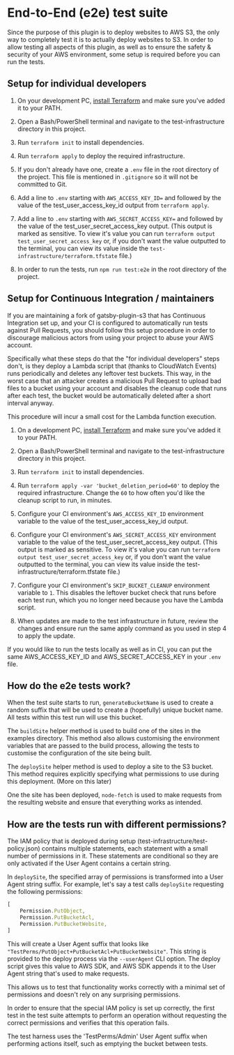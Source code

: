 # End-to-End (e2e) test suite

Since the purpose of this plugin is to deploy websites to AWS S3, the only way to completely test it is to actually
deploy websites to S3. In order to allow testing all aspects of this plugin, as well as to ensure the safety &
security of your AWS environment, some setup is required before you can run the tests.

## Setup for individual developers

1. On your development PC, [install Terraform](https://learn.hashicorp.com/terraform/getting-started/install) and make
sure you've added it to your PATH.

2. Open a Bash/PowerShell terminal and navigate to the test-infrastructure directory in this project.

3. Run `terraform init` to install dependencies.

4. Run `terraform apply` to deploy the required infrastructure.

5. If you don't already have one, create a `.env` file in the root directory of the project. This file is mentioned in
`.gitignore` so it will not be committed to Git.

6. Add a line to `.env` starting with `AWS_ACCESS_KEY_ID=` and followed by the value of the test_user_access_key_id
output from `terraform apply`.

7. Add a line to `.env` starting with `AWS_SECRET_ACCESS_KEY=` and followed by the value of the
test_user_secret_access_key output. (This output is marked as sensitive. To view it's value you can run
`terraform output test_user_secret_access_key` or, if you don't want the value outputted to the terminal, you can
view its value inside the `test-infrastructure/terraform.tfstate` file.)

8. In order to run the tests, run `npm run test:e2e` in the root directory of the project. 

## Setup for Continuous Integration / maintainers

If you are maintaining a fork of gatsby-plugin-s3 that has Continuous Integration set up, and your CI is configured
to automatically run tests against Pull Requests, you should follow this setup procedure in order to discourage
malicious actors from using your project to abuse your AWS account.

Specifically what these steps do that the "for individual developers" steps don't, is they deploy a Lambda script
that (thanks to CloudWatch Events) runs periodically and deletes any leftover test buckets. This way, in the worst case
that an attacker creates a malicious Pull Request to upload bad files to a bucket using your account and disables the
cleanup code that runs after each test, the bucket would be automatically deleted after a short interval anyway.

This procedure will incur a small cost for the Lambda function execution.

1. On a development PC, [install Terraform](https://learn.hashicorp.com/terraform/getting-started/install) and make
sure you've added it to your PATH.

2. Open a Bash/PowerShell terminal and navigate to the test-infrastructure directory in this project.

3. Run `terraform init` to install dependencies.

4. Run `terraform apply -var 'bucket_deletion_period=60'` to deploy the required infrastructure. Change the `60` to
how often you'd like the cleanup script to run, in minutes.

5. Configure your CI environment's `AWS_ACCESS_KEY_ID` environment variable to the value of the
test_user_access_key_id output.

6. Configure your CI environment's `AWS_SECRET_ACCESS_KEY` environment variable to the value of the
test_user_secret_access_key output. (This output is marked as sensitive. To view it's value you can run
`terraform output test_user_secret_access_key` or, if you don't want the value outputted to the terminal, you can
view its value inside the test-infrastructure/terraform.tfstate file.)

7. Configure your CI environment's `SKIP_BUCKET_CLEANUP` environment variable to `1`. This disables the leftover bucket
check that runs before each test run, which you no longer need because you have the Lambda script.

8. When updates are made to the test infrastructure in future, review the changes and ensure run the same apply command
as you used in step 4 to apply the update.

If you would like to run the tests locally as well as in CI, you can put the same
AWS_ACCESS_KEY_ID and AWS_SECRET_ACCESS_KEY in your `.env` file.

## How do the e2e tests work?

When the test suite starts to run, `generateBucketName` is used to create a random suffix that will be used to create
a (hopefully) unique bucket name. All tests within this test run will use this bucket.

The `buildSite` helper method is used to build one of the sites in the examples directory. This method also
allows customising the environment variables that are passed to the build process, allowing the tests to customise
the configuration of the site being built.

The `deploySite` helper method is used to deploy a site to the S3 bucket. This method requires explicitly specifying
what permissions to use during this deployment. (More on this later)

One the site has been deployed, `node-fetch` is used to make requests from the resulting website and ensure that
everything works as intended.

## How are the tests run with different permissions?

The IAM policy that is deployed during setup (test-infrastructure/test-policy.json) contains multiple statements, each
statement with a small number of permissions in it. These statements are conditional so they are only activated if the
User Agent contains a certain string.

In `deploySite`, the specified array of permissions is transformed into a User Agent string suffix. For example, let's
say a test calls `deploySite` requesting the following permissions:

```typescript
[
    Permission.PutObject,
    Permission.PutBucketAcl,
    Permission.PutBucketWebsite,
]
```

This will create a User Agent suffix that looks like `"TestPerms/PutObject+PutBucketAcl+PutBucketWebsite"`. This string
is provided to the deploy process via the `--userAgent` CLI option. The deploy script gives this value to AWS SDK, and
AWS SDK appends it to the User Agent string that's used to make requests.

This allows us to test that functionality works correctly with a minimal set of permissions and doesn't rely on any
surprising permissions.

In order to ensure that the special IAM policy is set up correctly, the first test in the test suite attempts
to perform an operation without requesting the correct permissions and verifies that this operation fails.

The test harness uses the 'TestPerms/Admin' User Agent suffix when performing actions itself, such as emptying the
bucket between tests.